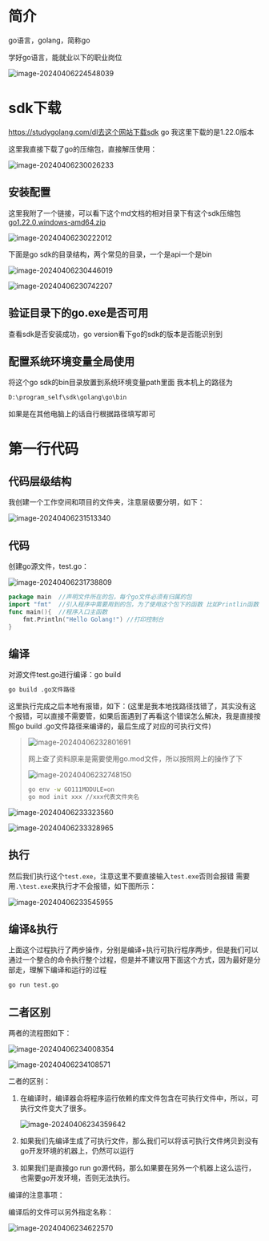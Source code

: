 # 简介

go语言，golang，简称go

学好go语言，能就业以下的职业岗位

![image-20240406224548039](go.assets/image-20240406224548039.png)

# sdk下载

https://studygolang.com/dl去这个网站下载sdk go  我这里下载的是1.22.0版本

这里我直接下载了go的压缩包，直接解压使用：

![image-20240406230026233](go.assets/image-20240406230026233.png)

## 安装配置

这里我附了一个链接，可以看下这个md文档的相对目录下有这个sdk压缩包 [go1.22.0.windows-amd64.zip](go_sdk\go1.22.0.windows-amd64.zip) 

![image-20240406230222012](go.assets/image-20240406230222012.png)

下面是go sdk的目录结构，两个常见的目录，一个是api一个是bin

![image-20240406230446019](go.assets/image-20240406230446019.png)

![image-20240406230742207](go.assets/image-20240406230742207.png)

## 验证目录下的go.exe是否可用

查看sdk是否安装成功，go version看下go的sdk的版本是否能识别到

## 配置系统环境变量全局使用

将这个go sdk的bin目录放置到系统环境变量path里面  我本机上的路径为

```bash
D:\program_self\sdk\golang\go\bin
```

如果是在其他电脑上的话自行根据路径填写即可

# 第一行代码

## 代码层级结构

我创建一个工作空间和项目的文件夹，注意层级要分明，如下：

![image-20240406231513340](go.assets/image-20240406231513340.png)

## 代码

创建go源文件，test.go：

![image-20240406231738809](go.assets/image-20240406231738809.png)

```go
package main  //声明文件所在的包，每个go文件必须有归属的包
import "fmt"  //引入程序中需要用到的包，为了使用这个包下的函数 比如Printlin函数
func main(){  //程序入口主函数
	fmt.Println("Hello Golang!") //打印控制台
}
```

## 编译

对源文件test.go进行编译：go build 

```bash
go build .go文件路径
```

这里执行完成之后本地有报错，如下：(这里是我本地找路径找错了，其实没有这个报错，可以直接不需要管，如果后面遇到了再看这个错误怎么解决，我是直接按照go build .go文件路径来编译的，最后生成了对应的可执行文件)

> ![image-20240406232801691](go.assets/image-20240406232801691.png)
>
> 网上查了资料原来是需要使用go.mod文件，所以按照网上的操作了下
>
> ![image-20240406232748150](go.assets/image-20240406232748150.png)
>
> ```bash
> go env -w GO111MODULE=on
> go mod init xxx //xxx代表文件夹名
> ```

![image-20240406233323560](go.assets/image-20240406233323560.png)

![image-20240406233328965](go.assets/image-20240406233328965.png)

## 执行

然后我们执行这个`test.exe`，注意这里不要直接输入`test.exe`否则会报错  需要用`.\test.exe`来执行才不会报错，如下图所示：

![image-20240406233545955](go.assets/image-20240406233545955.png)

## 编译&执行

上面这个过程执行了两步操作，分别是编译+执行可执行程序两步，但是我们可以通过一个整合的命令执行整个过程，但是并不建议用下面这个方式，因为最好是分部走，理解下编译和运行的过程

```bash
go run test.go
```

## 二者区别

两者的流程图如下：

![image-20240406234008354](go.assets/image-20240406234008354.png)

![image-20240406234108571](go.assets/image-20240406234108571.png)

二者的区别：

1. 在编译时，编译器会将程序运行依赖的库文件包含在可执行文件中，所以，可执行文件变大了很多。

   ![image-20240406234359642](go.assets/image-20240406234359642.png)

2. 如果我们先编译生成了可执行文件，那么我们可以将该可执行文件烤贝到没有go开发环境的机器上，仍然可以运行

3. 如果我们是直接go run go源代码，那么如果要在另外一个机器上这么运行，也需要go开发环境，否则无法执行。

编译的注意事项：

编译后的文件可以另外指定名称：

![image-20240406234622570](go.assets/image-20240406234622570.png)


